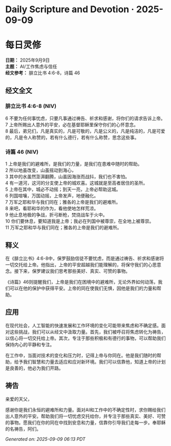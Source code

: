 # Daily Scripture and Devotion · 2025-09-09

# 每日灵修

**日期：** 2025年9月9日  
**主题：** AI/工作焦虑与信任  
**经文参考：** 腓立比书 4:6-8，诗篇 46

## 经文全文

### 腓立比书 4:6-8 (NIV)
6 不要为任何事忧虑，只要凡事通过祷告、祈求和感谢，将你们的请求告诉上帝。  
7 上帝所赐出人意外的平安，必在基督耶稣里保守你们的心怀意念。  
8 最后，弟兄们，凡是真实的，凡是可敬的，凡是公义的，凡是纯洁的，凡是可爱的，凡是令人称赞的，若有什么德行，若有什么称赞，思念这些事。

### 诗篇 46 (NIV)
1 上帝是我们的避难所，是我们的力量，是我们在患难中随时的帮助。  
2 所以地虽改变，山虽摇动到海心，  
3 其中的水虽然澎湃翻腾，山虽因海涨而战抖，我们也不害怕。  
4 有一道河，这河的分支使上帝的城欢喜。这城就是至高者居住的圣所。  
5 上帝在其中，城必不动摇；到天一亮，上帝必帮助这城。  
6 列国喧嚷，万国动摇，上帝发声，地便融化。  
7 万军之耶和华与我们同在；雅各的上帝是我们的避难所。  
8 来吧，看耶和华的作为，看他使地怎样荒凉。  
9 他止息地极的争战，折弓断枪，焚烧战车于火中。  
10 你们要休息，要知道我是上帝；我必在列国中被尊崇，在全地上被尊崇。  
11 万军之耶和华与我们同在；雅各的上帝是我们的避难所。

## 释义

在《腓立比书》4:6-8中，保罗鼓励信徒不要忧虑，而是通过祷告、祈求和感谢将一切交托给上帝。他指出，上帝的平安超越我们能理解的，将保守我们的心思意念。接下来，保罗建议我们思考那些美好、真实、可赞的事物。

《诗篇》46则提醒我们，上帝是我们在困境中的避难所，无论外界如何动荡，我们可以在他的保护中获得平安。上帝的同在使我们无惧，因他是我们的力量和帮助。

## 应用

在现代社会，人工智能的快速发展和工作环境的变化可能带来焦虑和不确定感。面对这些挑战，我们可以从经文中汲取力量。首先，我们被呼召将焦虑转化为祷告，以信心将一切交托给上帝。其次，专注于那些积极和有德行的事物，可以帮助我们保持内心的平静和专注。

在工作中，当面对技术的变化和压力时，记得上帝与你同在。他是我们随时的帮助，给予我们智慧和力量去适应和应对新环境。我们可以信靠他，知道上帝的计划是良善的，他必为我们开路。

## 祷告

亲爱的天父，

感谢你是我们永恒的避难所和力量。面对AI和工作中的不确定性时，求你赐给我们出人意外的平安。帮助我们将一切忧虑交托给你，并专注于那些真实、美好、可赞的事物。愿我们在你的同在中找到安息和力量，信靠你引导我们走每一步。奉耶稣的名祷告，阿们。

_Generated on: 2025-09-09 06:13 PDT_
